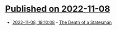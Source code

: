 # [Published on 2022-11-08](index.md)

* [2022-11-08, 19:10:08](https://news.ycombinator.com/item?id=33522951) - [The Death of a Statesman](https://ez.substack.com/p/the-death-of-a-statesman)
